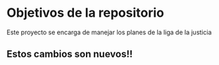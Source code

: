 # Objetivos de la repositorio

Este proyecto se encarga de manejar los planes de la liga de la justicia


## Estos cambios son nuevos!!